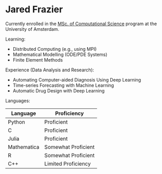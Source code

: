 # Jared Frazier

Currently enrolled in the [MSc. of Computational Science](https://www.uva.nl/en/programmes/masters/computational-science/computational-science.html) program at the University of Amsterdam.

Learning:
* Distributed Computing (e.g., using MPI)
* Mathematical Modelling (ODE/PDE Systems)
* Finite Element Methods

Experience (Data Analysis and Research):
* Automating Computer-aided Diagnosis Using Deep Learning
* Time-series Forecasting with Machine Learning
* Automatic Drug Design with Deep Learning

Languages:

| Language    | Proficiency |
| ----------- | ----------- |
| Python      | Proficient       |
| C           | Proficient        |
| Julia       | Proficient|
| Mathematica | Somewhat Proficient |
| R           | Somewhat Proficient |
| C++         | Limited Proficiency |


<!-- [![Top Langs](https://github-readme-stats.vercel.app/api/top-langs/?username=jfdev001)](https://github.com/anuraghazra/github-readme-stats) -->

<!--
**jfdev001/jfdev001** is a ✨ _special_ ✨ repository because its `README.md` (this file) appears on your GitHub profile.

Here are some ideas to get you started:

- 🔭 I’m currently working on ...
- 🌱 I’m currently learning ...
- 👯 I’m looking to collaborate on ...
- 🤔 I’m looking for help with ...
- 💬 Ask me about ...
- 📫 How to reach me: ...
- 😄 Pronouns: ...
- ⚡ Fun fact: ...
-->

